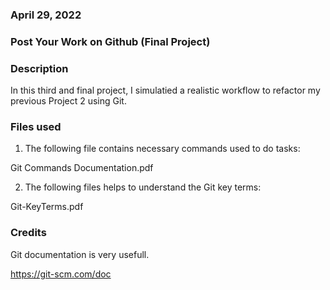 ### April 29, 2022


### Post Your Work on Github (Final Project)


### Description
In this third and final project, I simulatied a realistic workflow to refactor my previous Project 2 using Git.

### Files used
1. The following file contains necessary commands used to do tasks:

Git Commands Documentation.pdf


2. The following files helps to understand the Git key terms:

Git-KeyTerms.pdf


### Credits
Git documentation is very usefull. 

https://git-scm.com/doc

